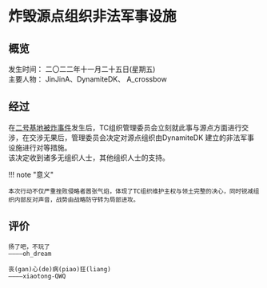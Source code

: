 # 炸毁源点组织非法军事设施
## 概览
发生时间： 二〇二二年十一月二十五日(星期五)  
主要人物： JinJinA、DynamiteDK、 A_crossbow

## 经过
在[二号基地被炸事件](20221125.md)发生后，TC组织管理委员会立刻就此事与源点方面进行交涉，在交涉无果后，管理委员会决定对源点组织由DynamiteDK 建立的非法军事设施进行对等措施。  
该决定收到诸多无组织人士，其他组织人士的支持。 

!!! note "意义"

    本次行动不仅严重挫败侵略者嚣张气焰，体现了TC组织维护主权与领土完整的决心，同时锐减组织内部反对声音，战势由战略防守转为局部进攻。


## 评价
    扬了吧，不玩了
    ————oh_dream

    丧(gan)心(de)病(piao)狂(liang)
    ————xiaotong-QWQ

    
